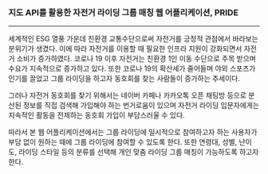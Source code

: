 ### 지도 API를 활용한 자전거 라이딩 그룹 매칭 웹 어플리케이션, PRIDE
------
세계적인 ESG 열풍 가운데 친환경 교통수단으로써 자전거를 긍정적 관점에서 바라보는 분위기가 생겼다. 이에 따라 자전거를 이용할 때 필요한 인프라 지원이 강화되면서 자전거 소비가 증가하였다. 코로나 19 이후 자전거는 친환경 1인 이동 수단으로 주목 받으며 수요가 지속적으로 증가하고 있다. 또한 코로나 19의 확산세가 줄어들며 야외 스포츠가 인기를 끌었고 그룹 라이딩을 하고자 동호회를 찾는 사람들이 증가하는 추세이다. 

  그러나 자전거 동호회를 찾기 위해서는 네이버 카페나 카카오톡 오픈 채팅방 등으로 분산된 정보를 직접 검색해 가입해야 하는 번거로움이 있으며 자전거 라이딩 입문자에게는 지속적인 활동을 전제하는 동호회 가입이 부담스러울 수 있다.

  따라서 본 웹 어플리케이션에서는 그룹 라이딩에 일시적으로 참여하고자 하는 사용자가 부담 없이 원하는 때에 그룹 라이딩에 참여할 수 있도록 한다. 또한 연령대, 성별, 난이도, 라이딩 스타일 등의 분류를 선택해 개인 맞춤 라이딩 그룹 매칭이 가능하도록 하고자 한다.
